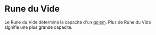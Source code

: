 # Rune du Vide

Le Rune du Vide détermine la capacité d'un [golem](golem). Plus de Rune du Vide signifie une plus grande capacité.
